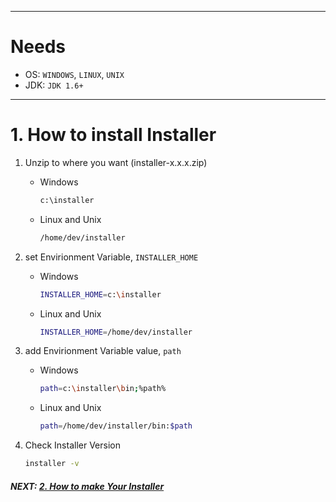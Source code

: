 -----
# Needs   
- OS: `WINDOWS`, `LINUX`, `UNIX`
- JDK: `JDK 1.6+`

-----
# 1. How to install Installer

1. Unzip to where you want (installer-x.x.x.zip)
    - Windows
     
        ```sh
        c:\installer
        ```
    - Linux and Unix
    
        ```sh
        /home/dev/installer
        ```        

2. set Envirionment Variable, `INSTALLER_HOME`
    - Windows
    
        ```sh
        INSTALLER_HOME=c:\installer
        ```
    - Linux and Unix
    
        ```sh
        INSTALLER_HOME=/home/dev/installer
        ```        

3. add Envirionment Variable value, `path`
    - Windows
     
        ```sh
        path=c:\installer\bin;%path%
        ```
    - Linux and Unix
    
        ```sh
        path=/home/dev/installer/bin:$path
        ```
        
4. Check Installer Version
    
    ```sh
    installer -v
    ```
    
##### NEXT: [2. How to make Your Installer](installer_build.md)